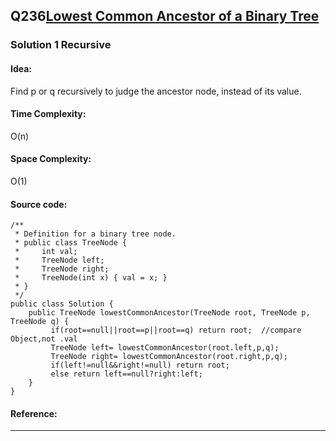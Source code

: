 ## Q236[Lowest Common Ancestor of a Binary Tree](https://leetcode.com/problems/lowest-common-ancestor-of-a-binary-tree/) 

### Solution 1 Recursive
#### Idea:
Find p or q recursively to judge the ancestor node, instead of its value.
#### Time Complexity: 
O(n)
#### Space Complexity:
O(1)
#### Source code:
```
/**
 * Definition for a binary tree node.
 * public class TreeNode {
 *     int val;
 *     TreeNode left;
 *     TreeNode right;
 *     TreeNode(int x) { val = x; }
 * }
 */
public class Solution {
    public TreeNode lowestCommonAncestor(TreeNode root, TreeNode p, TreeNode q) {
         if(root==null||root==p||root==q) return root;  //compare Object,not .val
         TreeNode left= lowestCommonAncestor(root.left,p,q);
         TreeNode right= lowestCommonAncestor(root.right,p,q);
         if(left!=null&&right!=null) return root;
         else return left==null?right:left;
    }
}
```
#### Reference:
---

